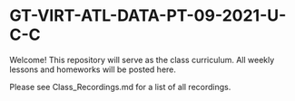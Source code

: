 # GT-VIRT-ATL-DATA-PT-09-2021-U-C-C

Welcome! This repository will serve as the class curriculum. All weekly lessons and homeworks will be posted here.

Please see Class_Recordings.md for a list of all recordings.
